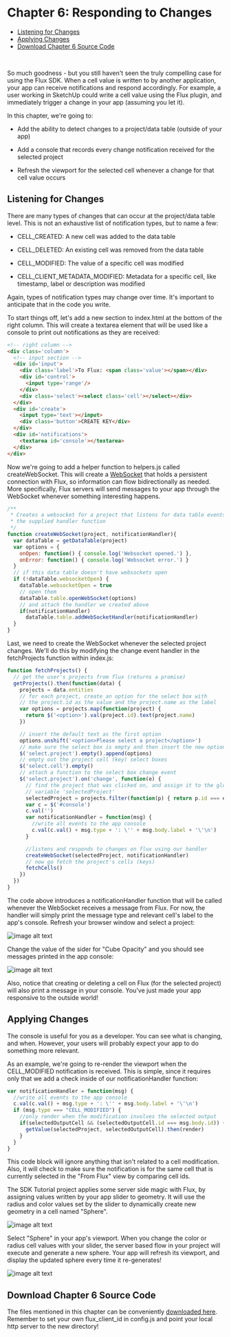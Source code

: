 # <a id="chapter-6"></a>Chapter 6: Responding to Changes

* [Listening for Changes](#listening-for-changes)
* [Applying Changes](#applying-changes)
* [Download Chapter 6 Source Code](#download-chapter-6-source-code)

&nbsp;

So much goodness - but you still haven't seen the truly compelling case for using the Flux SDK. When a cell value is written to by another application, your app can receive notifications and respond accordingly. For example, a user working in SketchUp could write a cell value using the Flux plugin, and immediately trigger a change in your app (assuming you let it).

In this chapter, we're going to:

* Add the ability to detect changes to a project/data table (outside of your app)

* Add a console that records every change notification received for the selected project

* Refresh the viewport for the selected cell whenever a change for that cell value occurs

## <a id="listening-for-changes"></a>Listening for Changes

There are many types of changes that can occur at the project/data table level. This is not an exhaustive list of notification types, but to name a few:

* CELL_CREATED: A new cell was added to the data table

* CELL_DELETED: An existing cell was removed from the data table

* CELL_MODIFIED: The value of a specific cell was modified

* CELL_CLIENT_METADATA_MODIFIED: Metadata for a specific cell, like timestamp, label or description was modified

Again, types of notification types may change over time. It's important to anticipate that in the code you write.

To start things off, let's add a new section to index.html at the bottom of the right column. This will create a textarea element that will be used like a console to print out notifications as they are received:

```html
<!-- right column -->
<div class='column'>
  <!-- input section -->
  <div id='input'>
    <div class='label'>To Flux: <span class='value'></span></div>
    <div id='control'>
      <input type='range'/>
    </div>
    <div class='select'><select class='cell'></select></div>
  </div>
  <div id='create'>
    <input type='text'></input>
    <div class='button'>CREATE KEY</div>
  </div>
  <div id='notifications'>
    <textarea id='console'></textarea>
  </div>
</div>
```

Now we're going to add a helper function to helpers.js called createWebSocket. This will create a [WebSocket](https://en.wikipedia.org/wiki/WebSocket) that holds a persistent connection with Flux, so information can flow bidirectionally as needed. More specifically, Flux servers will send messages to your app through the WebSocket whenever something interesting happens.

```js
/**
 * Creates a websocket for a project that listens for data table events, and calls
 * the supplied handler function
 */
function createWebSocket(project, notificationHandler){
  var dataTable = getDataTable(project)
  var options = {
    onOpen: function() { console.log('Websocket opened.') },
    onError: function() { console.log('Websocket error.') }
  }
  // if this data table doesn't have websockets open
  if (!dataTable.websocketOpen) {
    dataTable.websocketOpen = true
    // open them
    dataTable.table.openWebSocket(options)
    // and attach the handler we created above
    if(notificationHandler)
      dataTable.table.addWebSocketHandler(notificationHandler)
  }
}
```

Last, we need to create the WebSocket whenever the selected project changes. We'll do this by modifying the change event handler in the fetchProjects function within index.js:

```js
function fetchProjects() {
  // get the user's projects from flux (returns a promise)
  getProjects().then(function(data) {
    projects = data.entities
    // for each project, create an option for the select box with
    // the project.id as the value and the project.name as the label
    var options = projects.map(function(project) {
      return $('<option>').val(project.id).text(project.name)
    })

    // insert the default text as the first option
    options.unshift('<option>Please select a project</option>')
    // make sure the select box is empty and then insert the new options
    $('select.project').empty().append(options)
    // empty out the project cell (key) select boxes
    $('select.cell').empty()
    // attach a function to the select box change event
    $('select.project').on('change', function(e) {
      // find the project that was clicked on, and assign it to the global
      // variable 'selectedProject'
      selectedProject = projects.filter(function(p) { return p.id === e.target.value })[0]
      var c = $('#console')
      c.val('')
      var notificationHandler = function(msg) {
        //write all events to the app console
        c.val(c.val() + msg.type + ': \'' + msg.body.label + '\'\n')
      }

      //listens and responds to changes on flux using our handler
      createWebSocket(selectedProject, notificationHandler)
      // now go fetch the project's cells (keys)
      fetchCells()
    })
  })
}
```

The code above introduces a notificationHandler function that will be called whenever the WebSocket receives a message from Flux. For now, the handler will simply print the message type and relevant cell's label to the app's console. Refresh your browser window and select a project:

![image alt text](image_15.png)

Change the value of the sider for "Cube Opacity" and you should see messages printed in the app console:

![image alt text](image_16.png)

Also, notice that creating or deleting a cell on Flux (for the selected project) will also print a message in your console. You've just made your app responsive to the outside world!

## <a id="applying-changes"></a>Applying Changes

The console is useful for you as a developer. You can see what is changing, and when. However, your users will probably expect your app to do something more relevant.

As an example, we're going to re-render the viewport when the CELL_MODIFIED notification is received. This is simple, since it requires only that we add a check inside of our notificationHandler function:

```js
var notificationHandler = function(msg) {
  //write all events to the app console
  c.val(c.val() + msg.type + ': \'' + msg.body.label + '\'\n')
  if (msg.type === "CELL_MODIFIED") {
    //only render when the modification involves the selected output
    if(selectedOutputCell && (selectedOutputCell.id === msg.body.id)) {
      getValue(selectedProject, selectedOutputCell).then(render)
    }
  }
}
```

This code block will ignore anything that isn't related to a cell modification. Also, it will check to make sure the notification is for the same cell that is currently selected in the "From Flux" view by comparing cell ids.

The SDK Tutorial project applies some server side magic with Flux, by assigning values written by your app slider to geometry. It will use the radius and color values set by the slider to dynamically create new geometry in a cell named "Sphere".

![image alt text](image_17.png)

Select "Sphere" in your app's viewport. When you change the color or radius cell values with your slider, the server based flow in your project will execute and generate a new sphere. Your app will refresh its viewport, and display the updated sphere every time it re-generates!

![image alt text](image_18.gif)

## <a id="download-chapter-6-source-code"></a>Download Chapter 6 Source Code

The files mentioned in this chapter can be conveniently [downloaded here](https://github.com/flux-labs/flux-seed/tree/master/tutorials/chapter_6_changes). Remember to set your own flux_client_id in config.js and point your local http server to the new directory!
